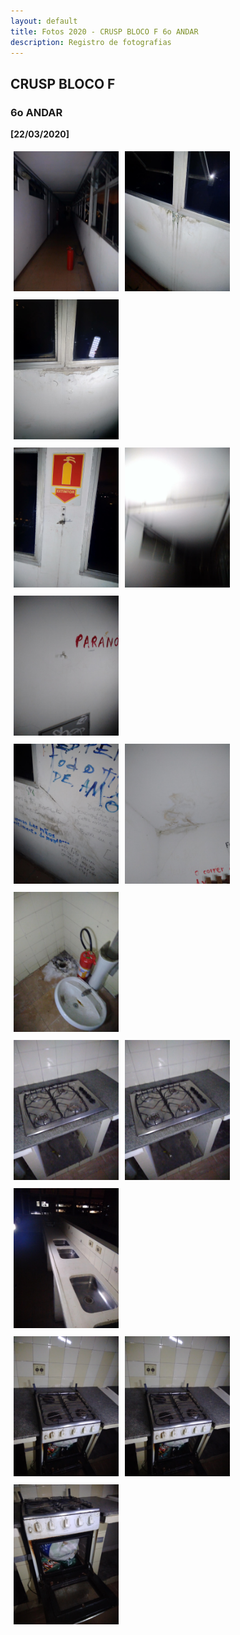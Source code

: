 ```yaml
---
layout: default
title: Fotos 2020 - CRUSP BLOCO F 6o ANDAR
description: Registro de fotografias
---
```


<!-- 
Em href="" colocar dentro das aspas o link 
do arquivo seja no drive ou no próprio github
LEMBRE-SE SEMPRE DE TORNÁ-LO PÚBLICO
-->

## CRUSP BLOCO F
### 6o ANDAR

<b>[22/03/2020]</b>
<p></p>
<div class="row">
	<div class="col">
		<div class="row">
			<a href="./andar6/1.jpg" data-toggle="lightbox" data-gallery="example-gallery" class="column"><img src="./andar6/1.jpg" class="img-fluid"></a>
			<a href="./andar6/2.jpg" data-toggle="lightbox" data-gallery="example-gallery" class="column"><img src="./andar6/2.jpg" class="img-fluid"></a>
			<a href="./andar6/3.jpg" data-toggle="lightbox" data-gallery="example-gallery" class="column"><img src="./andar6/3.jpg" class="img-fluid"></a>
		</div>
	</div>
</div>
<div class="row">
	<div class="col">
		<div class="row">
			<a href="./andar6/4.jpg" data-toggle="lightbox" data-gallery="example-gallery" class="column"><img src="./andar6/4.jpg" class="img-fluid"></a>
			<a href="./andar6/5.jpg" data-toggle="lightbox" data-gallery="example-gallery" class="column"><img src="./andar6/5.jpg" class="img-fluid"></a>
			<a href="./andar6/6.jpg" data-toggle="lightbox" data-gallery="example-gallery" class="column"><img src="./andar6/6.jpg" class="img-fluid"></a>
		</div>
	</div>
</div>
<div class="row">
	<div class="col">
		<div class="row">
			<a href="./andar6/7.jpg" data-toggle="lightbox" data-gallery="example-gallery" class="column"><img src="./andar6/7.jpg" class="img-fluid"></a>
			<a href="./andar6/8.jpg" data-toggle="lightbox" data-gallery="example-gallery" class="column"><img src="./andar6/8.jpg" class="img-fluid"></a>
			<a href="./andar6/9.jpg" data-toggle="lightbox" data-gallery="example-gallery" class="column"><img src="./andar6/9.jpg" class="img-fluid"></a>
		</div>
	</div>
</div>
<div class="row">
	<div class="col">
		<div class="row">
			<a href="./andar6/10.jpg" data-toggle="lightbox" data-gallery="example-gallery" class="column"><img src="./andar6/10.jpg" class="img-fluid"></a>
			<a href="./andar6/11.jpg" data-toggle="lightbox" data-gallery="example-gallery" class="column"><img src="./andar6/11.jpg" class="img-fluid"></a>
			<a href="./andar6/12.jpg" data-toggle="lightbox" data-gallery="example-gallery" class="column"><img src="./andar6/12.jpg" class="img-fluid"></a>
		</div>
	</div>
</div>
<div class="row">
	<div class="col">
		<div class="row">
			<a href="./andar6/13.jpg" data-toggle="lightbox" data-gallery="example-gallery" class="column"><img src="./andar6/13.jpg" class="img-fluid"></a>
			<a href="./andar6/14.jpg" data-toggle="lightbox" data-gallery="example-gallery" class="column"><img src="./andar6/14.jpg" class="img-fluid"></a>
			<a href="./andar6/15.jpg" data-toggle="lightbox" data-gallery="example-gallery" class="column"><img src="./andar6/15.jpg" class="img-fluid"></a>
		</div>
	</div>
</div>


<style>
 /* Three image containers (use 25% for four, and 50% for two, etc) */
.column {
  float: left;
  width: 33.33% !important;
  padding: 5px;
}

/* Clear floats after image containers */
.row::after {
  content: "";
  clear: both;
  display: table;
} 
</style>